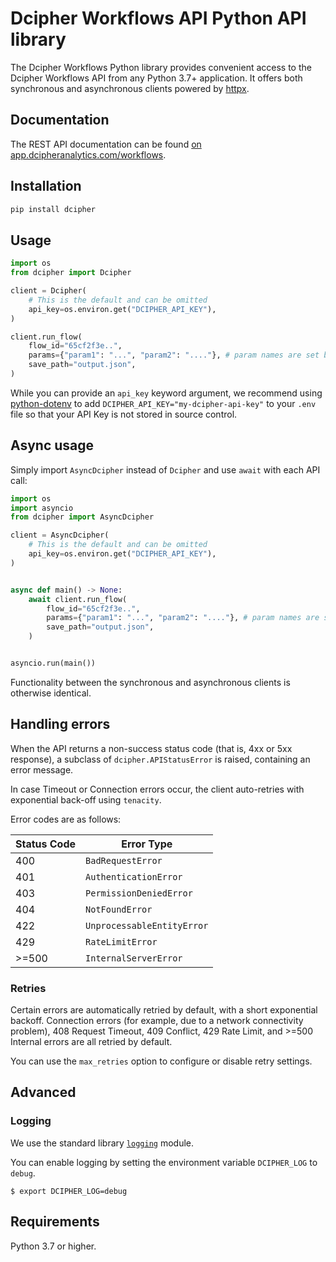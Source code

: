 # Dcipher Workflows API Python API library

The Dcipher Workflows Python library provides convenient access to the Dcipher Workflows API from any Python 3.7+
application. It offers both synchronous and asynchronous clients powered by [httpx](https://github.com/encode/httpx).

## Documentation

The REST API documentation can be found [on app.dcipheranalytics.com/workflows](https://app.dcipheranalytics.com/workflows).

## Installation

```sh
pip install dcipher
```

## Usage

```python
import os
from dcipher import Dcipher

client = Dcipher(
    # This is the default and can be omitted
    api_key=os.environ.get("DCIPHER_API_KEY"),
)

client.run_flow(
    flow_id="65cf2f3e..",
    params={"param1": "...", "param2": "...."}, # param names are set by workflow user
    save_path="output.json",
)
```

While you can provide an `api_key` keyword argument,
we recommend using [python-dotenv](https://pypi.org/project/python-dotenv/)
to add `DCIPHER_API_KEY="my-dcipher-api-key"` to your `.env` file
so that your API Key is not stored in source control.

## Async usage

Simply import `AsyncDcipher` instead of `Dcipher` and use `await` with each API call:

```python
import os
import asyncio
from dcipher import AsyncDcipher

client = AsyncDcipher(
    # This is the default and can be omitted
    api_key=os.environ.get("DCIPHER_API_KEY"),
)


async def main() -> None:
    await client.run_flow(
        flow_id="65cf2f3e..",
        params={"param1": "...", "param2": "...."}, # param names are set by workflow user
        save_path="output.json",
    )


asyncio.run(main())
```

Functionality between the synchronous and asynchronous clients is otherwise identical.

## Handling errors

When the API returns a non-success status code (that is, 4xx or 5xx
response), a subclass of `dcipher.APIStatusError` is raised, containing an error message.

In case Timeout or Connection errors occur, the client auto-retries with exponential back-off using `tenacity`.

Error codes are as follows:

| Status Code | Error Type                 |
| ----------- | -------------------------- |
| 400         | `BadRequestError`          |
| 401         | `AuthenticationError`      |
| 403         | `PermissionDeniedError`    |
| 404         | `NotFoundError`            |
| 422         | `UnprocessableEntityError` |
| 429         | `RateLimitError`           |
| >=500       | `InternalServerError`      |

### Retries

Certain errors are automatically retried by default, with a short exponential backoff.
Connection errors (for example, due to a network connectivity problem), 408 Request Timeout, 409 Conflict,
429 Rate Limit, and >=500 Internal errors are all retried by default.

You can use the `max_retries` option to configure or disable retry settings.

## Advanced

### Logging

We use the standard library [`logging`](https://docs.python.org/3/library/logging.html) module.

You can enable logging by setting the environment variable `DCIPHER_LOG` to `debug`.

```shell
$ export DCIPHER_LOG=debug
```


## Requirements

Python 3.7 or higher.
